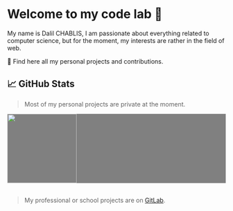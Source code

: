 # Welcome to my code lab 👋

My name is Dalil CHABLIS, I am passionate about everything related to computer science, but for the moment, my interests are rather in the field of web.

📍  Find here all my personal projects and contributions.

## &#x1f4c8; GitHub Stats

> Most of my personal projects are private at the moment.

<div style="width: 100%; background-color: grey;">
  <div style="display: flex; align-items: center; justify-content: space-between">
    <img style="height: 160px" src="https://github-readme-stats.vercel.app/api?username=dalil01&show_icons=true&layout=compact&show_icons=true&title_color=ffffff&icon_color=34abeb&text_color=daf7dc&bg_color=151515" />
    <!--
    <img style="height: 160px" src="https://github-readme-stats.vercel.app/api/top-langs/?username=dalil01&layout=compact&show_icons=true&title_color=ffffff&icon_color=34abeb&text_color=daf7dc&bg_color=151515"/>
-->
  </div>
</div>

<br/>

> My professional or school projects are on <a href="https://gitlab.com/dalil01" target="_blank">GitLab</a>.
